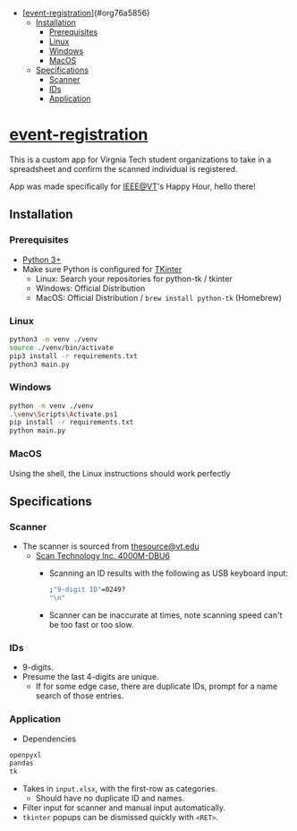- [[event-registration](https://github.com/haoxiangliew/event-registration)](#org76a5856)
  - [Installation](#org423e081)
    - [Prerequisites](#org9a60b7c)
    - [Linux](#org5636df9)
    - [Windows](#org24fda82)
    - [MacOS](#org402a375)
  - [Specifications](#org968a511)
    - [Scanner](#orgd0cd029)
    - [IDs](#org13c8a77)
    - [Application](#org4714770)



<a id="org76a5856"></a>

# [event-registration](https://github.com/haoxiangliew/event-registration)

This is a custom app for Virgnia Tech student organizations to take in a spreadsheet and confirm the scanned individual is registered.

App was made specifically for [IEEE@VT](https://ieee.vt.edu)'s Happy Hour, hello there!


<a id="org423e081"></a>

## Installation


<a id="org9a60b7c"></a>

### Prerequisites

-   [Python 3+](https://www.python.org/downloads/)
-   Make sure Python is configured for [TKinter](https://tkdocs.com/tutorial/install.html)
    -   Linux: Search your repositories for python-tk / tkinter
    -   Windows: Official Distribution
    -   MacOS: Official Distribution / `brew install python-tk` (Homebrew)


<a id="org5636df9"></a>

### Linux

```sh
python3 -m venv ./venv
source ./venv/bin/activate
pip3 install -r requirements.txt
python3 main.py
```


<a id="org24fda82"></a>

### Windows

```sh
python -m venv ./venv
.\venv\Scripts\Activate.ps1
pip install -r requirements.txt
python main.py
```


<a id="org402a375"></a>

### MacOS

Using the shell, the Linux instructions should work perfectly


<a id="org968a511"></a>

## Specifications


<a id="orgd0cd029"></a>

### Scanner

-   The scanner is sourced from thesource@vt.edu
    -   [Scan Technology Inc. 4000M-DBU6](https://store-scantec.com/Search/ProductView.aspx?partid=222567983)
        -   Scanning an ID results with the following as USB keyboard input:
            
            ```sh
            ;"9-digit ID"=0249?
            "\n"
            ```
        -   Scanner can be inaccurate at times, note scanning speed can't be too fast or too slow.


<a id="org13c8a77"></a>

### IDs

-   9-digits.
-   Presume the last 4-digits are unique.
    -   If for some edge case, there are duplicate IDs, prompt for a name search of those entries.


<a id="org4714770"></a>

### Application

-   Dependencies

```sh
openpyxl
pandas
tk
```

-   Takes in `input.xlsx`, with the first-row as categories.
    -   Should have no duplicate ID and names.
-   Filter input for scanner and manual input automatically.
-   `tkinter` popups can be dismissed quickly with `<RET>`.